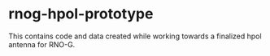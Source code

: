 # rnog-hpol-prototype
This contains code and data created while working towards a finalized hpol antenna for RNO-G.
